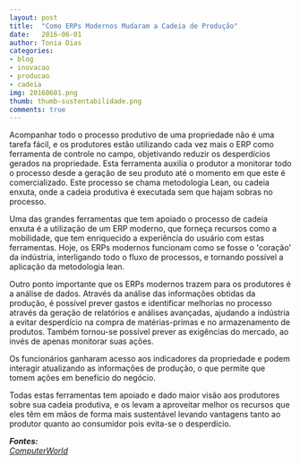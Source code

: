 ```yaml
---
layout: post
title:  "Como ERPs Modernos Mudaram a Cadeia de Produção"
date:   2016-06-01
author: Tonia Dias
categories: 
- blog
- inovacao
- producao
- cadeia
img: 20160601.png
thumb: thumb-sustentabilidade.png
comments: true
---
```


Acompanhar todo o processo produtivo de uma propriedade não é uma tarefa fácil, e os produtores estão utilizando cada vez mais o ERP como ferramenta de controle no campo, objetivando reduzir os desperdícios gerados na propriedade. Esta ferramenta auxilia o produtor a monitorar todo o processo desde a geração de seu produto até o momento em que este é comercializado. Este processo se chama metodologia Lean, ou cadeia enxuta, onde a cadeia produtiva é executada sem que hajam sobras no processo.<!--more-->

Uma das grandes ferramentas que tem apoiado o processo de cadeia enxuta é a utilização de um ERP moderno, que forneça recursos como a mobilidade, que tem enriquecido a experiência do usuário com estas ferramentas. Hoje, os ERPs modernos funcionam como se fosse o 'coração' da indústria, interligando todo o fluxo de processos, e tornando possível a aplicação da metodologia lean.

Outro ponto importante que os ERPs modernos trazem para os produtores é a análise de dados. Através da análise das informações obtidas da produção, é possível prever gastos e identificar melhorias no processo através da geração de relatórios e análises avançadas, ajudando a indústria a evitar desperdício na compra de matérias-primas e no armazenamento de produtos. Também tornou-se possível  prever as exigências do mercado, ao invés de apenas monitorar suas ações. 

Os funcionários ganharam acesso aos indicadores da propriedade e podem interagir atualizando as informações de produção, o que permite que tomem ações em benefício do negócio.

Todas estas ferramentas tem apoiado e dado maior visão aos produtores sobre sua cadeia produtiva, e os levam a aproveitar melhor os recursos que eles têm em mãos de forma mais sustentável levando vantagens tanto ao produtor quanto ao consumidor pois evita-se o desperdício.

<i>
	<b>Fontes: </b><br/>
	<a href="http://computerworld.com.br/como-os-erps-modernos-mudaram-cadeia-de-producao">ComputerWorld</a><br/>
</i>